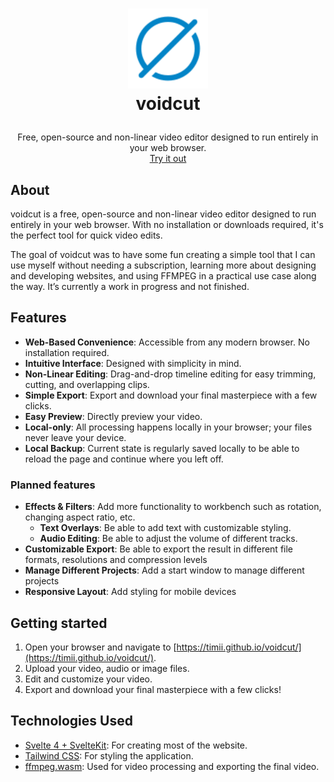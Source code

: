 <h1>
<p align="center">
  <img src="./static/icon-accent-favicon-96.png" alt="Logo" width="128">
  <br>voidcut
</h1>
  <p align="center">
    Free, open-source and non-linear video editor designed to run entirely in your web browser.
    <br />
    <a href="https://timii.github.io/voidcut/">Try it out</a>
  </p>
</p>

## About

voidcut is a free, open-source and non-linear video editor designed to run entirely in your web browser. With no installation or downloads required, it's the perfect tool for quick video edits.

The goal of voidcut was to have some fun creating a simple tool that I can use myself without needing a subscription, learning more about designing and developing websites, and using FFMPEG in a practical use case along the way. It’s currently a work in progress and not finished.

## Features

- **Web-Based Convenience**: Accessible from any modern browser. No installation required.
- **Intuitive Interface**: Designed with simplicity in mind.
- **Non-Linear Editing**: Drag-and-drop timeline editing for easy trimming, cutting, and overlapping clips.
- **Simple Export**: Export and download your final masterpiece with a few clicks.
- **Easy Preview**: Directly preview your video. 
- **Local-only**: All processing happens locally in your browser; your files never leave your device.
- **Local Backup**: Current state is regularly saved locally to be able to reload the page and continue where you left off.

### Planned features

- **Effects & Filters**: Add more functionality to workbench such as rotation, changing aspect ratio, etc.
    - **Text Overlays**: Be able to add text with customizable styling.
    - **Audio Editing**: Be able to adjust the volume of different tracks.
- **Customizable Export**: Be able to export the result in different file formats, resolutions and compression levels
- **Manage Different Projects**: Add a start window to manage different projects
- **Responsive Layout**: Add styling for mobile devices

## Getting started

1. Open your browser and navigate to [https://timii.github.io/voidcut/](https://timii.github.io/voidcut/).
2. Upload your video, audio or image files.
3. Edit and customize your video.
4. Export and download your final masterpiece with a few clicks!

## Technologies Used

- [Svelte 4 + SvelteKit](https://svelte.dev/): For creating most of the website.
- [Tailwind CSS](https://tailwindcss.com/): For styling the application.
- [ffmpeg.wasm](https://github.com/ffmpegwasm/ffmpeg.wasm): Used for video processing and exporting the final video.
